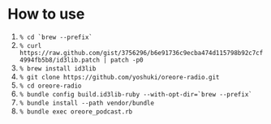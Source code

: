 How to use
==========

1. `` % cd `brew --prefix` ``
2. `% curl https://raw.github.com/gist/3756296/b6e91736c9ecba474d115798b92c7cf4994fb5b8/id3lib.patch | patch -p0`
3. `% brew install id3lib`
4. `% git clone https://github.com/yoshuki/oreore-radio.git`
5. `% cd oreore-radio`
6. `` % bundle config build.id3lib-ruby --with-opt-dir=`brew --prefix` ``
7. `% bundle install --path vendor/bundle`
8. `% bundle exec oreore_podcast.rb`
